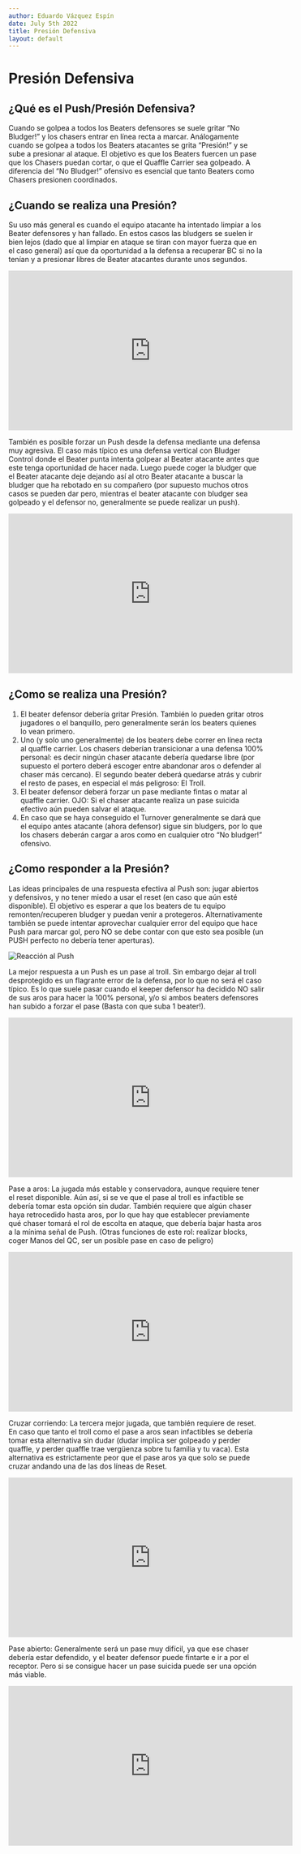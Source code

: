 ```yaml
---
author: Eduardo Vázquez Espín
date: July 5th 2022
title: Presión Defensiva
layout: default
---
```


# Presión Defensiva

## ¿Qué es el Push/Presión Defensiva?

Cuando se golpea a todos los Beaters defensores se suele gritar “No Bludger!” y los chasers entrar en línea recta a marcar. Análogamente cuando se golpea a todos los Beaters atacantes se grita “Presión!” y se sube a presionar al ataque. El objetivo es que los Beaters fuercen un pase que los Chasers puedan cortar, o que el Quaffle Carrier sea golpeado. A diferencia del “No Bludger!” ofensivo es esencial que tanto Beaters como Chasers presionen coordinados.

## ¿Cuando se realiza una Presión?

Su uso más general es cuando el equipo atacante ha intentado limpiar a los Beater defensores y han fallado. En estos casos las bludgers se suelen ir bien lejos (dado que al limpiar en ataque se tiran con mayor fuerza que en el caso general) así que da oportunidad a la defensa a recuperar BC si no la tenían y a presionar libres de Beater atacantes durante unos segundos.

<iframe width="560" height="315" src="https://www.youtube.com/embed/Po71feb9iUM?clip=Ugkx4yxE684A1pF0DLFosiNzSMI-oH0EEN3k&amp;clipt=EKDvDxjIshE" title="Presión Defensiva - Caso Ideal" frameborder="0" allow="accelerometer; autoplay; clipboard-write; encrypted-media; gyroscope; picture-in-picture" allowfullscreen></iframe>

También es posible forzar un Push desde la defensa mediante una defensa muy agresiva. El caso más típico es una defensa vertical con Bludger Control donde el Beater punta intenta golpear al Beater atacante antes que este tenga oportunidad de hacer nada. Luego puede coger la bludger que el Beater atacante deje dejando así al otro Beater atacante a buscar la bludger que ha rebotado en su compañero (por supuesto muchos otros casos se pueden dar pero, mientras el beater atacante con bludger sea golpeado y el defensor no, generalmente se puede realizar un push).

<iframe width="560" height="315" src="https://www.youtube.com/embed/Po71feb9iUM?clip=UgkxxnOgqKHFg8H1Vw1OJ9RnycTpvNVYCSxV&amp;clipt=EIDEExiohxU" title="Presión Defensiva - Forzar" frameborder="0" allow="accelerometer; autoplay; clipboard-write; encrypted-media; gyroscope; picture-in-picture" allowfullscreen></iframe>

## ¿Como se realiza una Presión?

1. El beater defensor debería gritar Presión. También lo pueden gritar otros jugadores o el banquillo, pero generalmente serán los beaters quienes lo vean primero.
2. Uno (y solo uno generalmente) de los beaters debe correr en línea recta al quaffle carrier. Los chasers deberían transicionar a una defensa 100% personal: es decir ningún chaser atacante debería quedarse libre (por supuesto el portero deberá escoger entre abandonar aros o defender al chaser más cercano). El segundo beater deberá quedarse atrás y cubrir el resto de pases, en especial el más peligroso: El Troll.
3. El beater defensor deberá forzar un pase mediante fintas o matar al quaffle carrier. OJO: Si el chaser atacante realiza un pase suicida efectivo aún pueden salvar el ataque.
4. En caso que se haya conseguido el Turnover generalmente se dará que el equipo antes atacante (ahora defensor) sigue sin bludgers, por lo que los chasers deberán cargar a aros como en cualquier otro “No bludger!” ofensivo.

## ¿Como responder a la Presión?

Las ideas principales de una respuesta efectiva al Push son: jugar abiertos y defensivos, y no tener miedo a usar el reset (en caso que aún esté disponible). El objetivo es esperar a que los beaters de tu equipo remonten/recuperen bludger y puedan venir a protegeros. Alternativamente también se puede intentar aprovechar cualquier error del equipo que hace Push para marcar gol, pero NO se debe contar con que esto sea posible (un PUSH perfecto no debería tener aperturas).

![Reacción al Push](../../img/push-reaction.png)

La mejor respuesta a un Push es un pase al troll. Sin embargo dejar al troll desprotegido es un flagrante error de la defensa, por lo que no será el caso típico. Es lo que suele pasar cuando el keeper defensor ha decidido NO salir de sus aros para hacer la 100% personal, y/o si ambos beaters defensores han subido a forzar el pase (Basta con que suba 1 beater!).

<iframe width="560" height="315" src="https://www.youtube.com/embed/Po71feb9iUM?clip=UgkxxnOgqKHFg8H1Vw1OJ9RnycTpvNVYCSxV&amp;clipt=EIDEExiohxU" title="Presión Defensiva - Pase al Troll" frameborder="0" allow="accelerometer; autoplay; clipboard-write; encrypted-media; gyroscope; picture-in-picture" allowfullscreen></iframe>

Pase a aros: La jugada más estable y conservadora, aunque requiere tener el reset disponible. Aún así, si se ve que el pase al troll es infactible se debería tomar esta opción sin dudar. También requiere que algún chaser haya retrocedido hasta aros, por lo que hay que establecer previamente qué chaser tomará el rol de escolta en ataque, que debería bajar hasta aros a la mínima señal de Push. (Otras funciones de este rol: realizar blocks, coger Manos del QC, ser un posible pase en caso de peligro)

<iframe width="560" height="315" src="https://www.youtube.com/embed/Po71feb9iUM?clip=Ugkxqm5R3h8u6flzxL0H3j3YEGnn7q6gX-84&amp;clipt=EJDPUxi4klU" title="Presión Defensiva - Pase a la Keeper Zone" frameborder="0" allow="accelerometer; autoplay; clipboard-write; encrypted-media; gyroscope; picture-in-picture" allowfullscreen></iframe>

Cruzar corriendo: La tercera mejor jugada, que también requiere de reset. En caso que tanto el troll como el pase a aros sean infactibles se debería tomar esta alternativa sin dudar (dudar implica ser golpeado y perder quaffle, y perder quaffle trae vergüenza sobre tu familia y tu vaca). Esta alternativa es estrictamente peor que el pase aros ya que solo se puede cruzar andando una de las dos líneas de Reset.

<iframe width="560" height="315" src="https://www.youtube.com/embed/ndr7iEyZafs?clip=UgkxxMDZf4f8zRQtBHaTwJosIZCL-2Me-PHv&amp;clipt=EMDXSxjg80w" title="Presión Defensiva - Usando el Reset" frameborder="0" allow="accelerometer; autoplay; clipboard-write; encrypted-media; gyroscope; picture-in-picture" allowfullscreen></iframe>

Pase abierto: Generalmente será un pase muy difícil, ya que ese chaser debería estar defendido, y el beater defensor puede fintarte e ir a por el receptor. Pero si se consigue hacer un pase suicida puede ser una opción más viable.

<iframe width="560" height="315" src="https://www.youtube.com/embed/Po71feb9iUM?clip=Ugkx9lup7Ys92_goljHvvhpHprztKJJHhxVJ&amp;clipt=EMjgVRjg1VY" title="Presión Defensiva - Pase Suicida" frameborder="0" allow="accelerometer; autoplay; clipboard-write; encrypted-media; gyroscope; picture-in-picture" allowfullscreen></iframe>